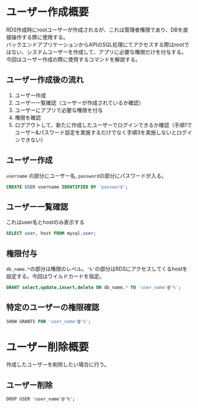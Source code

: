 # ユーザー作成概要
RDS作成時にrootユーザーが作成されるが、これは管理者権限であり、DBを直接操作する際に使用する。  
バックエンドアプリケーションからAPIのSQL処理にてアクセスする際はrootではない、システムユーザーを作成して、アプリに必要な権限だけを付与する。  
今回はユーザー作成の際に使用するコマンドを解説する。 

## ユーザー作成後の流れ
1. ユーザー作成
2. ユーザー一覧確認（ユーザーが作成されているか確認）
3. ユーザーにアプリで必要な権限を付与
4. 権限を確認
5. ログアウトして、新たに作成したユーザーでログインできるか確認（手順1でユーザー&パスワード設定を実施するだけでなく手順3を実施しないとログインできない）

## ユーザー作成
```username``` の部分にユーザー名, ```password```の部分にパスワードが入る。
```sql
CREATE USER username IDENTIFIED BY 'password';
```

## ユーザー一覧確認
これはuser名とhostのみ表示する
```sql
SELECT user, host FROM mysql.user;
```

## 権限付与
```db_name.*```の部分は権限のレベル。```'%'```の部分はRDSにアクセスしてくるhostを設定する。今回はワイルドカードを指定。
```sql
GRANT select,update,insert,delete ON db_name.* TO 'user_name'@'%';
```

## 特定のユーザーの権限確認
```sql
SHOW GRANTS FOR 'user_name'@'%';
```

# ユーザー削除概要
作成したユーザーを削除したい場合に行う。

## ユーザー削除
```
DROP USER 'user_name'@'%';
```
